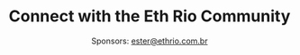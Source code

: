 ---
#######################
## To keep any param unused, just leave its value as empty. Nothing after the : for the param
#######################
########################
# Required params for each section
name: connect # id of the section used for id'ing the section in classes
is_active: "yes"
title: "Connect with the Eth Rio Community"
subtitle: "Sponsors: ester@ethrio.com.br"
bg_image: "/assets/images/back_sec_nine.png"
has_icons_between: "yes"
sponsor_email: "ester@ethrio.com.br"
has_site_footer: "yes"
#################################
# Container and grid classes
css_classes_container: "container pt-5 pb-5 text-center"
css_classes_row: "row"
# Classes for grid columns
css_classes_col_one: "col-sm-12"
#################################
# CSS classes for the params above
css_classes_title: "fw-bolder text-white mt-5 fs-1"
css_classes_subtitle: "mt-5 fw-normal text-white fs-5"
---